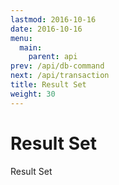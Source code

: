 ```yaml
---
lastmod: 2016-10-16
date: 2016-10-16
menu:
  main:
    parent: api
prev: /api/db-command
next: /api/transaction
title: Result Set
weight: 30
---
```


Result Set
==========

Result Set
